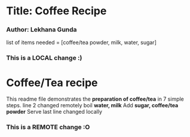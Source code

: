 # Title: Coffee Recipe
### Author: Lekhana Gunda
list of items needed = [coffee/tea powder, milk, water, sugar]
### This is a LOCAL change :)
# Coffee/Tea recipe
This readme file demonstrates the __preparation of coffee/tea__ in 7 simple steps. line 2 changed remotely
boil __water, milk__
Add __sugar, coffee/tea powder__
Serve
last line changed locally
### This is a REMOTE change :O
